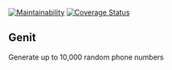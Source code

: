 [![Maintainability](https://api.codeclimate.com/v1/badges/a99a88d28ad37a79dbf6/maintainability)](https://codeclimate.com/github/codeclimate/codeclimate/maintainability)
[![Coverage Status](https://coveralls.io/repos/github/ronaldndirangu/Genit/badge.svg?branch=master)](https://coveralls.io/github/ronaldndirangu/Genit?branch=master)

## Genit

Generate up to 10,000 random phone numbers
